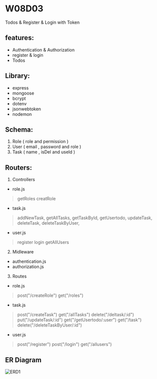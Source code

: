 # W08D03
Todos & Register & Login with  Token

## features:
- Authentication & Authorization
- register & login
- Todos

## Library:
- express
- mongoose
- bcrypt
- dotenv
- jsonwebtoken
- nodemon

## Schema:
1. Role
    ( role and permission )
2. User
   ( email , password and role )
3. Task
   ( name , isDel and useId )

## Routers:

1. Controllers

  - role.js 

  > getRoles
  > creatRole

  - task.js

  > addNewTask, 
  > getAllTasks, 
  > getTaskById, 
  > getUsertodo, 
  > updateTask, 
  > deleteTask, 
  > deleteTaskByUser, 

  - user.js

 > register
 > login
 > getAllUsers

2. Midleware

  - authentication.js
  - authorization.js

3. Routes
  - role.js 
  > post("/createRole")
  > get("/roles")

  - task.js

  > post("/createTask")
  > get("/allTasks")
  > delete("/deltask/:id")
  > put("/updateTask/:id")
  > get("/getUsertodo/:user")
  > get("/task")
  > delete("/deleteTaskByUser/:id")

  - user.js

  > post("/register")
  > post("/login")
  > get("/allusers")

## ER Diagram

![ERD1](https://user-images.githubusercontent.com/92247926/145243186-146915c9-2975-4cba-a82b-26092982b8d1.png)


